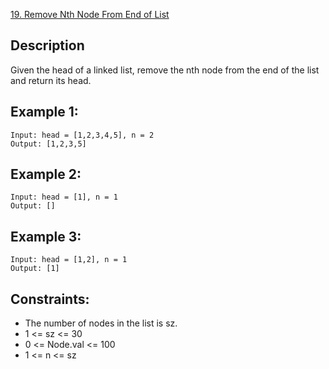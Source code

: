 [19. Remove Nth Node From End of List](https://leetcode.cn/problems/remove-nth-node-from-end-of-list/)

## Description
Given the head of a linked list, remove the nth node from the end of the list and return its head.

## Example 1:
```
Input: head = [1,2,3,4,5], n = 2
Output: [1,2,3,5]
```

## Example 2:
```
Input: head = [1], n = 1
Output: []
```

## Example 3:
```
Input: head = [1,2], n = 1
Output: [1]
```

## Constraints:
* The number of nodes in the list is sz.
* 1 <= sz <= 30
* 0 <= Node.val <= 100
* 1 <= n <= sz